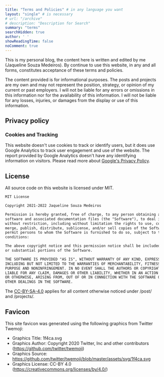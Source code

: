 ```yaml
---
title: "Terms and Policies" # in any language you want
layout: "single" # is necessary
# url: "/archive"
# description: "Description for Search"
summary: "terms"
searchHidden: true
author: ' '
showReadingTime: false
noComment: true
---
```


This is my personal blog, the content here is written and edited by me (Jaqueline Souza Medeiros). By continue to use this website, in any and all forms, constitutes acceptance of these terms and policies.

The content provided is for informational purposes. The posts and projects are my own and may not represent the position, strategy, or opinion of my current or past employers. I will not be liable for any errors or omissions in this information nor for the availability of this information. I will not be liable for any losses, injuries, or damages from the display or use of this information.

## Privacy policy

### Cookies and Tracking

This website doesn't use cookies to track or identify users, but it does use Google Analytics to track user engagement and use of the website. The report provided by Google Analytics doesn't have any identifying information on visitors. Please read more about [Google's Privacy Policy](https://policies.google.com/privacy).

## License

All source code on this website is licensed under MIT. 

```txt
MIT License

Copyright 2021-2022 Jaqueline Souza Medeiros

Permission is hereby granted, free of charge, to any person obtaining a copy of this 
software and associated documentation files (the "Software"), to deal in the Software
without restriction, including without limitation the rights to use, copy, modify, 
merge, publish, distribute, sublicense, and/or sell copies of the Software, and to 
permit persons to whom the Software is furnished to do so, subject to the following 
conditions:

The above copyright notice and this permission notice shall be included in all copies 
or substantial portions of the Software.

THE SOFTWARE IS PROVIDED "AS IS", WITHOUT WARRANTY OF ANY KIND, EXPRESS OR IMPLIED, 
INCLUDING BUT NOT LIMITED TO THE WARRANTIES OF MERCHANTABILITY, FITNESS FOR A PARTICULAR 
PURPOSE AND NONINFRINGEMENT. IN NO EVENT SHALL THE AUTHORS OR COPYRIGHT HOLDERS BE 
LIABLE FOR ANY CLAIM, DAMAGES OR OTHER LIABILITY, WHETHER IN AN ACTION OF CONTRACT, TORT
OR OTHERWISE, ARISING FROM, OUT OF OR IN CONNECTION WITH THE SOFTWARE OR THE USE OR 
OTHER DEALINGS IN THE SOFTWARE.
```

The [CC-BY-SA-4.0](https://creativecommons.org/licenses/by-nc-sa/4.0/) applies for all content otherwise noticed under /post/ and /projects/.

## Favicon

This site favicon was generated using the following graphics from Twitter Twemoji:

- Graphics Title: 1f4ca.svg
- Graphics Author: Copyright 2020 Twitter, Inc and other contributors (https://github.com/twitter/twemoji)
- Graphics Source: https://github.com/twitter/twemoji/blob/master/assets/svg/1f4ca.svg
- Graphics License: CC-BY 4.0 (https://creativecommons.org/licenses/by/4.0/)